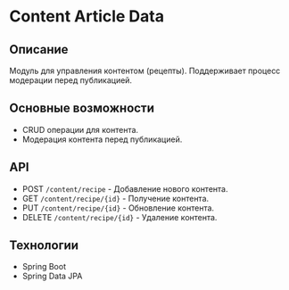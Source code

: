# Content Article Data

## Описание
Модуль для управления контентом (рецепты). Поддерживает процесс модерации перед публикацией.

## Основные возможности
- CRUD операции для контента.
- Модерация контента перед публикацией.

## API
- POST `/content/recipe` - Добавление нового контента.
- GET `/content/recipe/{id}` - Получение контента.
- PUT `/content/recipe/{id}` - Обновление контента.
- DELETE `/content/recipe/{id}` - Удаление контента.

## Технологии
- Spring Boot
- Spring Data JPA

